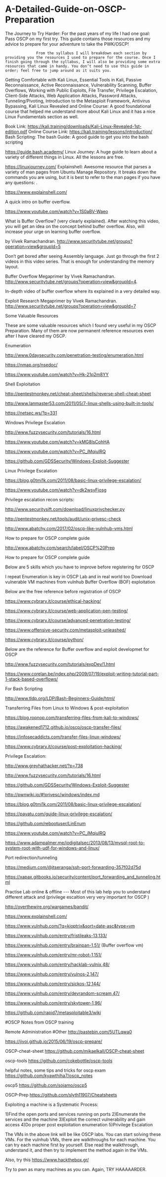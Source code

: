 # A-Detailed-Guide-on-OSCP-Preparation
The Journey to Try Harder: 
                  For the past years of my life I had one goal: Pass OSCP on my first try. This guide contains those resources and my advice to prepare for your adventure to take the PWK/OSCP!
                  
                  From the syllabus I will breakdown each section by providing you the resources I used to prepare for the course. Once I finish going through the syllabus, I will also be providing some extra resources that came in handy. You don’t need to use this guide in order; feel free to jump around as it suits you.

Getting Comfortable with Kali Linux,
Essential Tools in Kali,
Passive Reconnaissance,
Active Reconnaissance,
Vulnerability Scanning,
Buffer Overflows,
Working with Public Exploits,
File Transfer,
Privilege Escalation,
Client-Side Attacks,
Web Application Attacks,
Password Attacks,
Tunneling/Pivoting,
Introduction to the Metasploit Framework,
Antivirus Bypassing,
               Kali Linux Revealed and Online Course: A good foundational course that helped me understand more about Kali Linux and it has a nice Linux Fundamentals section as well.

Book Link: https://kali.training/downloads/Kali-Linux-Revealed-1st-edition.pdf
Online Course Link: https://kali.training/lessons/introduction/
Bash Scripting: The bash Guide: A good guide to get you into the bash scripting

https://guide.bash.academy/
Linux Journey: A huge guide to learn about a variety of different things in Linux. All the lessons are free.

https://linuxjourney.com/
Explainshell: Awesome resource that parses a variety of man pages from Ubuntu Manage Repository. It breaks down the commands you are using, but it is best to refer to the man pages if you have any questions: .

https://www.explainshell.com/

 A quick intro on buffer overflow.

https://www.youtube.com/watch?v=1S0aBV-Waeo

What is Buffer Overflow?  (very clearly explained). After watching this video, you will get an idea on the concept behind buffer overflow. Also, will increase your urge on learning buffer overflow.

 by Vivek Ramachandran. http://www.securitytube.net/groups?operation=view&groupId=5

Don’t get bored after seeing Assembly language. Just go through the first 2 videos in this video series. That is enough for understanding the memory layout.

 Buffer Overflow Megaprimer by Vivek Ramachandran. http://www.securitytube.net/groups?operation=view&groupId=4.

In-depth video of buffer overflow where its explained in a very detailed way.

Exploit Research Megaprimer by Vivek Ramachandran. http://www.securitytube.net/groups?operation=view&groupId=7

Some Valuable Resources           

These are some valuable resources which I found very useful in my OSCP Preparation. Many of them are now permanent reference resources even after I have cleared my OSCP.

Enumeration

http://www.0daysecurity.com/penetration-testing/enumeration.html

https://nmap.org/nsedoc/

https://www.youtube.com/watch?v=Hk-21p2m8YY

Shell Exploitation

http://pentestmonkey.net/cheat-sheet/shells/reverse-shell-cheat-sheet

http://www.lanmaster53.com/2011/05/7-linux-shells-using-built-in-tools/          

https://netsec.ws/?p=331

Windows Privilege Escalation

http://www.fuzzysecurity.com/tutorials/16.html

https://www.youtube.com/watch?v=kMG8IsCohHA

https://www.youtube.com/watch?v=PC_iMqiuIRQ

https://github.com/GDSSecurity/Windows-Exploit-Suggester     

Linux Privilege Escalation

https://blog.g0tmi1k.com/2011/08/basic-linux-privilege-escalation/

https://www.youtube.com/watch?v=dk2wsyFiosg

Privilege escalation recon scripts:

http://www.securitysift.com/download/linuxprivchecker.py

http://pentestmonkey.net/tools/audit/unix-privesc-check

http://www.abatchy.com/2017/02/oscp-like-vulnhub-vms.html

How to prepare for OSCP complete guide

http://www.abatchy.com/search/label/OSCP%20Prep

How to prepare for OSCP complete guide

Below are 5 skills which you have to improve before registering for OSCP

 I repeat Enumeration is key in OSCP Lab and in real world too Download vulnerable VM machines from vulnhub Buffer Overflow (BOF) exploitation

Below are the free reference before registration of OSCP

https://www.cybrary.it/course/ethical-hacking/

https://www.cybrary.it/course/web-application-pen-testing/

https://www.cybrary.it/course/advanced-penetration-testing/

https://www.offensive-security.com/metasploit-unleashed/

https://www.cybrary.it/course/python/

Below are the reference for Buffer overflow and exploit developmet for OSCP

http://www.fuzzysecurity.com/tutorials/expDev/1.html

https://www.corelan.be/index.php/2009/07/19/exploit-writing-tutorial-part-1-stack-based-overflows/

For Bash Scripting

http://www.tldp.org/LDP/Bash-Beginners-Guide/html/

Transferring Files from Linux to Windows & post-exploitation

https://blog.ropnop.com/transferring-files-from-kali-to-windows/

https://awakened1712.github.io/oscp/oscp-transfer-files/

https://infosecaddicts.com/transfer-files-linux-windows/

https://www.cybrary.it/course/post-exploitation-hacking/

Privilege Escalation:

http://www.greyhathacker.net/?p=738

http://www.fuzzysecurity.com/tutorials/16.html

https://github.com/GDSSecurity/Windows-Exploit-Suggester

http://pwnwiki.io/#!privesc/windows/index.md

https://blog.g0tmi1k.com/2011/08/basic-linux-privilege-escalation/

https://payatu.com/guide-linux-privilege-escalation/

https://github.com/rebootuser/LinEnum

https://www.youtube.com/watch?v=PC_iMqiuIRQ

https://www.adampalmer.me/iodigitalsec/2013/08/13/mysql-root-to-system-root-with-udf-for-windows-and-linux/

Port redirection/tunneling

https://medium.com/@itseranga/ssh-port-forwarding-357f02d75d

https://xapax.gitbooks.io/security/content/port_forwarding_and_tunneling.html

Practise Lab online & offline --- Most of this lab help you to understand different attack and (privilege escaltion very very important for OSCP )

http://overthewire.org/wargames/bandit/

https://www.explainshell.com/

https://www.vulnhub.com/?q=kioptrix&sort=date-asc&type=vm

https://www.vulnhub.com/entry/fristileaks-13,133/

https://www.vulnhub.com/entry/brainpan-1,51/ (Buffer overflow vm)

https://www.vulnhub.com/entry/mr-robot-1,151/

https://www.vulnhub.com/entry/hacklab-vulnix,48/

https://www.vulnhub.com/entry/vulnos-2,147/

https://www.vulnhub.com/entry/sickos-12,144/

https://www.vulnhub.com/entry/devrandom-scream,47/

https://www.vulnhub.com/entry/skytower-1,96/

https://github.com/rapid7/metasploitable3/wiki

#OSCP Notes from OSCP training

Remote Administration
#Other http://pastebin.com/5UTLqwa0

https://jivoi.github.io/2015/06/19/oscp-prepare/

OSCP-cheat-sheet https://github.com/mikaelkall/OSCP-cheat-sheet

oscp-tools https://github.com/cokebottle/oscp-tools

helpful notes, some tips and tricks for oscp exam https://github.com/kyawthiha7/oscp_notes

oscp5 https://github.com/sojamo/oscp5

OSCP-Prep https://github.com/slyth11907/Cheatsheets

Exploiting a machine is a Systematic Process:

1)Find the open ports and services running on ports
2)Enumerate the services and the machine
3)Exploit the correct vulnerability and gain access
4)Do proper post exploitation enumeration
5)Privilege Escalation

The VMs in the above link will be like OSCP labs. You can start solving these VMs. For the vulnhub VMs, there are walkthroughs for each machine. You can try each machine first by yourself. Else read the walkthrough, understand it, and then try to implement the method again in the VMs.

Also, try this https://www.hackthebox.gr/


Try to pwn as many machines as you can. Again, TRY HAAAAARDER.
